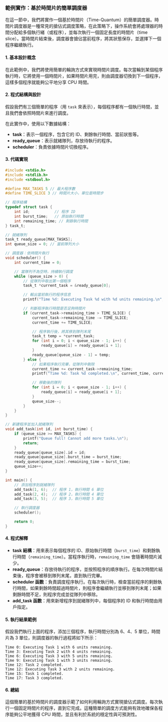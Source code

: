 ### 範例實作：基於時間片的簡單調度器

在這一節中，我們將實作一個基於時間片（Time-Quantum）的簡單調度器。時間片調度器是一種常見的搶佔式調度策略，在此策略下，操作系統會將處理器的時間分配給多個執行緒（或程序），並每次執行一個固定長度的時間片（time slice）。當時間片結束後，調度器會搶佔當前程序，將其狀態保存，並選擇下一個程序繼續執行。

#### 1. **基本設計概念**
在此範例中，我們將使用簡單的輪詢方式來實現時間片調度。每次當輪到某個程序執行時，它將使用一個時間片，如果時間片用完，則由調度器切換到下一個程序，這樣多個程序就能夠公平地分享 CPU 時間。

#### 2. **程式結構與設計**
假設我們有三個簡單的程序（用 `task` 來表示），每個程序都有一個執行時間，並且我們會依照時間片來進行調度。

在此實作中，使用以下數據結構：

- **task**：表示一個程序，包含它的 ID、剩餘執行時間、當前狀態等。
- **ready_queue**：表示就緒隊列，存放待執行的程序。
- **scheduler**：負責依據時間片切換程序。

#### 3. **代碼實現**

```c
#include <stdio.h>
#include <stdlib.h>
#include <stdbool.h>

#define MAX_TASKS 5 // 最大程序數
#define TIME_SLICE 3 // 時間片大小，單位是時間步

// 程序結構
typedef struct task {
    int id;           // 程序 ID
    int burst_time;   // 原始執行時間
    int remaining_time; // 剩餘執行時間
} task_t;

// 就緒隊列
task_t ready_queue[MAX_TASKS];
int queue_size = 0; // 當前隊列大小

// 調度器：依時間片執行
void scheduler() {
    int current_time = 0;

    // 當隊列不為空時，持續執行調度
    while (queue_size > 0) {
        // 從隊列中取出第一個程序
        task_t *current_task = &ready_queue[0];

        // 輸出當前執行的程序信息
        printf("Time %d: Executing Task %d with %d units remaining.\n", current_time, current_task->id, current_task->remaining_time);

        // 判斷程序執行時間是否足夠時間片
        if (current_task->remaining_time > TIME_SLICE) {
            current_task->remaining_time -= TIME_SLICE;
            current_time += TIME_SLICE;

            // 程序執行後，將其移到隊列末尾
            task_t temp = *current_task;
            for (int i = 0; i < queue_size - 1; i++) {
                ready_queue[i] = ready_queue[i + 1];
            }
            ready_queue[queue_size - 1] = temp;
        } else {
            // 如果程序執行完畢，從隊列中刪除
            current_time += current_task->remaining_time;
            printf("Time %d: Task %d completed.\n", current_time, current_task->id);

            // 移動後的隊列
            for (int i = 0; i < queue_size - 1; i++) {
                ready_queue[i] = ready_queue[i + 1];
            }
            queue_size--;
        }
    }
}

// 新建程序並加入就緒隊列
void add_task(int id, int burst_time) {
    if (queue_size >= MAX_TASKS) {
        printf("Queue full! Cannot add more tasks.\n");
        return;
    }
    ready_queue[queue_size].id = id;
    ready_queue[queue_size].burst_time = burst_time;
    ready_queue[queue_size].remaining_time = burst_time;
    queue_size++;
}

int main() {
    // 添加程序到就緒隊列
    add_task(1, 6);  // 程序 1，執行時間 6 單位
    add_task(2, 4);  // 程序 2，執行時間 4 單位
    add_task(3, 5);  // 程序 3，執行時間 5 單位

    // 執行調度器
    scheduler();

    return 0;
}
```

#### 4. **程式解釋**

- **task 結構**：用來表示每個程序的 ID、原始執行時間（`burst_time`）和剩餘執行時間（`remaining_time`）。當程序執行時，`remaining_time` 會隨著時間片減少。
- **ready_queue**：存放待執行的程序，並按照程序的順序執行。在每次時間片結束後，程序會被移到隊列末尾，直到執行完畢。
- **scheduler 函數**：負責調度程序執行。在每次執行時，檢查當前程序的剩餘執行時間，如果剩餘時間超過時間片，則程序會繼續執行並移到隊列末尾；如果剩餘時間不足，則程序完成並從隊列中移除。
- **add_task 函數**：用來新增程序到就緒隊列中，每個程序的 ID 和執行時間由用戶指定。

#### 5. **執行結果範例**

假設我們執行上面的程序，添加三個程序，執行時間分別為 6、4、5 單位，時間片為 3 單位，則調度器的執行過程將如下所示：

```
Time 0: Executing Task 1 with 6 units remaining.
Time 3: Executing Task 2 with 4 units remaining.
Time 6: Executing Task 3 with 5 units remaining.
Time 9: Executing Task 1 with 3 units remaining.
Time 12: Task 2 completed.
Time 12: Executing Task 3 with 2 units remaining.
Time 15: Task 1 completed.
Time 17: Task 3 completed.
```

#### 6. **總結**

這個簡單的基於時間片的調度器示範了如何利用輪詢方式實現搶佔式調度。每次執行一個固定時間片的程序，直到它完成。這種簡單的調度方式能夠有效地確保各程序能夠公平地獲得 CPU 時間，並且有利於系統的穩定性與可預測性。